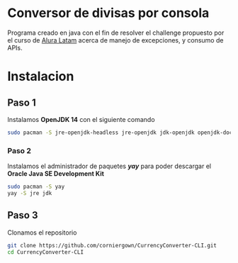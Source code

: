 # Conversor de divisas por consola

Programa creado en java con el fin de resolver el challenge propuesto por el curso de [Alura Latam](https://www.aluracursos.com/) acerca de manejo de excepciones, y consumo de APIs.


# Instalacion 

## Paso 1

Instalamos **OpenJDK 14** con el siguiente comando

```bash
sudo pacman -S jre-openjdk-headless jre-openjdk jdk-openjdk openjdk-doc openjdk-src
```

### Paso 2

Instalamos el administrador de paquetes **_yay_**  para poder descargar el **Oracle Java SE Development Kit**

```bash
sudo pacman -S yay
yay -S jre jdk
```

## Paso 3

Clonamos el repositorio

```bash
git clone https://github.com/corniergown/CurrencyConverter-CLI.git
cd CurrencyConverter-CLI
```

